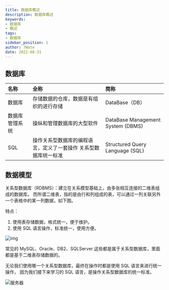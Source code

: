 ```yaml
---
title: 数据库概述
description: 数据库概述
keywords:
- 数据库
- 概述
tags:
- 数据库
sidebar_position: 1
author: 7Wate
date: 2022-08-31
---
```

## 数据库

| 名称           | 全称                                                         | 简称                              |
| :------------- | :----------------------------------------------------------- | :-------------------------------- |
| 数据库         | 存储数据的仓库，数据是有组织的进行存储                       | DataBase（DB）                    |
| 数据库管理系统 | 操纵和管理数据库的大型软件                                   | DataBase Management System (DBMS) |
| SQL            | 操作关系型数据库的编程语言，定义了一套操作 关系型数据库统一标准 | Structured Query Language (SQL)   |

## 数据模型

关系型数据库（RDBMS）：建立在关系模型基础上，由多张相互连接的二维表组成的数据库。
而所谓二维表，指的是由行和列组成的表，可以通过一列关联另外一个表格中的某一列数据，如下图。

特点：

1. 使用表存储数据，格式统一，便于维护。
2. 使用 SQL 语言操作，标准统一，使用方便。

![img](https://static.7wate.com/img/2022/05/11/6bbfdea71bff2.png)

常见的 MySQL、Oracle、DB2、SQLServer 这些都是属于关系型数据库，里面都是基于二维表存储数据的。

无论我们使用哪一个关系型数据库，最终在操作时都是使用 SQL 语言来进行统一操作，
因为我们接下来学习的 SQL 语言，是操作关系型数据库的统一标准。

![服务器](https://static.7wate.com/img/2022/05/11/b7d5d1651689a.png)
